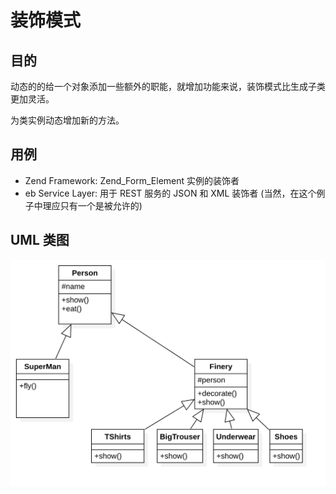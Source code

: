 # 装饰模式

## 目的
动态的的给一个对象添加一些额外的职能，就增加功能来说，装饰模式比生成子类更加灵活。

为类实例动态增加新的方法。

## 用例
- Zend Framework: Zend_Form_Element 实例的装饰者
- eb Service Layer: 用于 REST 服务的 JSON 和 XML 装饰者 (当然，在这个例子中理应只有一个是被允许的)

## UML 类图
![装饰模式](./Decorator.png)

